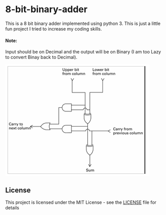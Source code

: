 # 8-bit-binary-adder
This is a 8 bit binary adder implemented using python 3.
This is just a little fun project I tried to increase my coding skills.

#### Note:

Input should be on Decimal and the output will be on Binary (I am too Lazy to convert Binay back to Decimal).

![Block Diagram One Bit Adder](./images/block_diagram_one_bit_adder.png "The Code is Highly based on this Block Diagram.")

## License

This project is licensed under the MIT License - see the [LICENSE](./LICENSE) file for details
